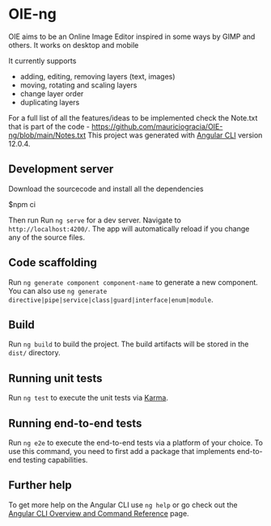 # OIE-ng

OIE aims to be an Online Image Editor inspired in some ways by GIMP and others. It works on desktop and mobile

It currently supports 
 - adding, editing, removing layers (text, images)
 - moving, rotating and scaling layers 
 - change layer order
 - duplicating layers

For a full list of all the features/ideas to be implemented check the Note.txt that is part of the code - https://github.com/mauriciogracia/OIE-ng/blob/main/Notes.txt 
This project was generated with [Angular CLI](https://github.com/angular/angular-cli) version 12.0.4.

## Development server
Download the sourcecode and install all the dependencies

$npm ci

Then run 
Run `ng serve` for a dev server. Navigate to `http://localhost:4200/`. The app will automatically reload if you change any of the source files.

## Code scaffolding

Run `ng generate component component-name` to generate a new component. You can also use `ng generate directive|pipe|service|class|guard|interface|enum|module`.

## Build

Run `ng build` to build the project. The build artifacts will be stored in the `dist/` directory.

## Running unit tests

Run `ng test` to execute the unit tests via [Karma](https://karma-runner.github.io).

## Running end-to-end tests

Run `ng e2e` to execute the end-to-end tests via a platform of your choice. To use this command, you need to first add a package that implements end-to-end testing capabilities.

## Further help

To get more help on the Angular CLI use `ng help` or go check out the [Angular CLI Overview and Command Reference](https://angular.io/cli) page.
